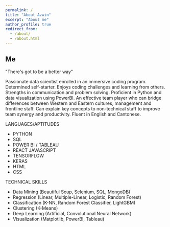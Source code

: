 ```yaml
---
permalink: /
title: "About Azwin"
excerpt: "About me"
author_profile: true
redirect_from: 
  - /about/
  - /about.html
---
```

## Me
"There's got to be a better way"

Passionate data scientist enrolled in an immersive coding program. Determined self-starter. Enjoys coding challenges and learning from others. Strengths in communication and problem solving. Proficient in Python and data visualization using PowerBI. An effective team player who can bridge differences between Western and Eastern cultures, management and frontline staff. Can explain key concepts to non-technical staff to improve team synergy and productivity. Fluent in English and Cantonese. 

LANGUAGES/APTITUDES 
* PYTHON 
* SQL 
* POWER BI / TABLEAU 
* REACT JAVASCRIPT 
* TENSORFLOW 
* KERAS 
* HTML 
* CSS

TECHNICAL SKILLS
* Data Mining (Beautiful Soup, Selenium, SQL, MongoDB)
* Regression (Linear, Multiple-Linear, Logistic, Random Forest)
* Classification (K-NN, Random Forest Classifier, LightGBM)
* Clustering (K-Means)
* Deep Learning (Artificial, Convolutional Neural Network)
* Visualization (Matplotlib, PowerBI, Tableau)